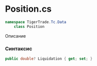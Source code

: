 
# Position.cs
```csharp
namespace TigerTrade.Tc.Data  
    class Position
```

Описание

### Синтаксис
```csharp
public double? Liquidation { get; set; }
```
